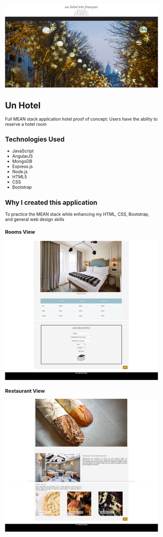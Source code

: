 ![Un Hotel Home View](un-hotel-home.png)

# Un Hotel
Full MEAN stack application hotel proof of concept:
Users have the ability to reserve a hotel room

## Technologies Used
* JavaScript
* AngularJS
* MongoDB
* Express.js
* Node.js
* HTML5
* CSS
* Bootstrap

## Why I created this application
To practice the MEAN stack while enhancing my HTML, CSS, Bootstrap, and general web design skills

### Rooms View
![Un Hotel Rooms View](un-hotel-rooms.png)
![Un Hotel Rooms View 2](un-hotel-rooms2.png)

### Restaurant View
![Un Hotel Restaurant View](un-hotel-restaurant.png)
![Un Hotel Restaurant View](un-hotel-restaurant2.png)
